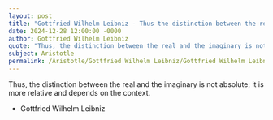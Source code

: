 ```yaml
---
layout: post
title: "Gottfried Wilhelm Leibniz - Thus the distinction between the real"
date: 2024-12-28 12:00:00 -0000
author: Gottfried Wilhelm Leibniz
quote: "Thus, the distinction between the real and the imaginary is not absolute; it is more relative and depends on the context."
subject: Aristotle
permalink: /Aristotle/Gottfried Wilhelm Leibniz/Gottfried Wilhelm Leibniz - Thus the distinction between the real
---
```


Thus, the distinction between the real and the imaginary is not absolute; it is more relative and depends on the context.

- Gottfried Wilhelm Leibniz
